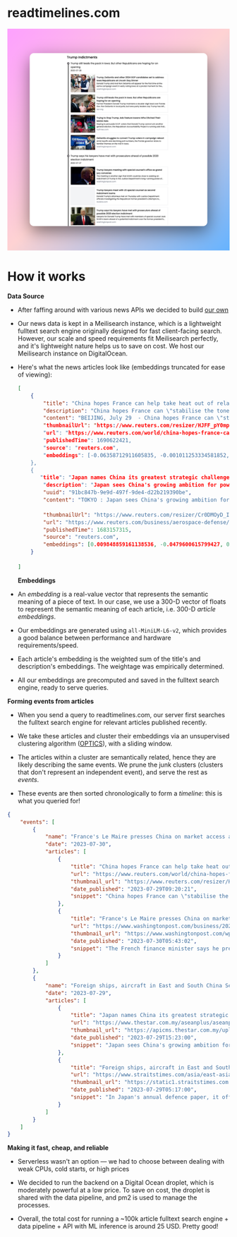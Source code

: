 # readtimelines.com

!["Screenshot"](images/screenshot.png)

# How it works

**Data Source**

- After faffing around with various news APIs we decided to build [our own](https://github.com/trollers-dev/timelines-data/)

- Our news data is kept in a Meilisearch instance, which is a lightweight fulltext search engine originally designed for fast client-facing search. However, our scale and speed requirements fit Meilisearch perfectly, and it's lightweight nature helps us to save on cost. We host our Meilisearch instance on DigitalOcean.

- Here's what the news articles look like (embeddings truncated for ease of viewing):
  
  ```json
  [
      {
          "title": "China hopes France can help take heat out of relations with EU",
          "description": "China hopes France can \"stabilise the tone\" of EU-China relations, vice-premier He Lifeng told his French counterpart in Beijing on ...",
          "content": "BEIJING, July 29  - China hopes France can \"stabilise the tone\" of EU-China relations, vice-premier He Lifeng told his French counterpart...","
          "thumbnailUrl": "https://www.reuters.com/resizer/HJFF_pY0mp8L296eXv2plFEmbps=/1200x628/smart/filters:quality(80)/cloudfront-us-east-2.images.arcpublishing.com/reuters/4BPRNBPSYJMJZL5OH7MMETNYM4.jpg",
          "url": "https://www.reuters.com/world/china-hopes-france-can-help-take-heat-out-relations-with-eu-2023-07-29/",
          "publishedTime": 1690622421,
          "source": "reuters.com",
          "embeddings": [-0.06358712911605835, -0.001011253334581852, -0.012027012184262276]
      },
      {
         "title": "Japan names China its greatest strategic challenge",
          "description": "Japan sees China's growing ambition for power as its \"greatest strategic challenge,\" according to the new white paper on defence approved on Friday by the government of Japanese Prime Minister Fumio Kishida.",
          "uuid": "91bc847b-9e9d-497f-9de4-d22b219390be",
          "content": "TOKYO : Japan sees China's growing ambition for power as its \"greatest strategic challenge,\" according to the new white paper on def...",
  
          "thumbnailUrl": "https://www.reuters.com/resizer/Cr0DMOyD_IkT6hcOsRTU8xtbE5g=/1200x628/smart/filters:quality(80)/cloudfront-us-east-2.images.arcpublishing.com/reuters/RNAKI34TPRIRDNFWTIZYWDRUIA.jpg",
          "url": "https://www.reuters.com/business/aerospace-defense/china-us-boost-passenger-airline-flights-usdot-2023-05-03/",
          "publishedTime": 1683157315,
          "source": "reuters.com",
          "embeddings": [0.009848859161138536, -0.0479600615799427, 0.010806463658809662]
      }
  
  ]
  ```
  
  **Embeddings**

- An *embedding* is a real-value vector that represents the semantic meaning of a piece of text. In our case, we use a 300-D vector of floats to represent the semantic meaning of each article, i.e. 300-D *article embeddings*.

- Our embeddings are generated using `all-MiniLM-L6-v2`, which provides a good balance between performance and hardware requirements/speed. 

- Each article's embedding is the weighted sum of the title's and description's embeddings. The weightage was empirically determined.

- All our embeddings are precomputed and saved in the fulltext search engine, ready to serve queries.

**Forming events from articles**

- When you send a query to readtimelines.com, our server first searches the fulltext search engine for relevant articles published recently.

- We take these articles and cluster their embeddings via an unsupervised clustering algorithm ([OPTICS](https://en.wikipedia.org/wiki/OPTICS_algorithm)), with a sliding window.

- The articles within a cluster are semantically related, hence they are likely describing the same events. We prune the junk clusters (clusters that don't represent an independent event), and serve the rest as *events*. 

- These events are then sorted chronologically to form a *timeline*: this is what you queried for!

```json
{
    "events": [
        {
            "name": "France's Le Maire presses China on market access and lobbies for electric car investment",
            "date": "2023-07-30",
            "articles": [
                {
                    "title": "China hopes France can help take heat out of relations with EU",
                    "url": "https://www.reuters.com/world/china-hopes-france-can-help-take-heat-out-relations-with-eu-2023-07-29/",
                    "thumbnail_url": "https://www.reuters.com/resizer/HJFF_pY0mp8L296eXv2plFEmbps=/1200x628/smart/filters:quality(80)/cloudfront-us-east-2.images.arcpublishing.com/reuters/4BPRNBPSYJMJZL5OH7MMETNYM4.jpg",
                    "date_published": "2023-07-29T09:20:21",
                    "snippet": "China hopes France can \"stabilise the tone\" of EU-China relations, vice-premier He Lifeng told his French counterpart in Beijing on Saturday, as European leaders debate how balance \"de-risking\" and cooperating with the world's second-largest economy."
                },
                {
                    "title": "France's Le Maire presses China on market access and lobbies for electric car investment",
                    "url": "https://www.washingtonpost.com/business/2023/07/30/china-france-ukraine-trade-technology-electric-cars/f2ad27ec-2e9b-11ee-a948-a5b8a9b62d84_story.html",
                    "thumbnail_url": "https://www.washingtonpost.com/wp-apps/imrs.php?src=https://arc-anglerfish-washpost-prod-washpost.s3.amazonaws.com/public/5YDKIUROTMI65KKIUW4KTNRNQQ_size-normalized.jpg&w=1440",
                    "date_published": "2023-07-30T05:43:02",
                    "snippet": "The French finance minister says he pressed Chinese leaders to open their markets wider to foreign companies"
                }
            ]
        },
        {
            "name": "Foreign ships, aircraft in East and South China Seas escalating tensions: China's defence ministry",
            "date": "2023-07-29",
            "articles": [
                {
                    "title": "Japan names China its greatest strategic challenge",
                    "url": "https://www.thestar.com.my/aseanplus/aseanplus-news/2023/07/29/japan-names-china-its-greatest-strategic-challenge",
                    "thumbnail_url": "https://apicms.thestar.com.my/uploads/images/2023/07/29/2202963.jpg",
                    "date_published": "2023-07-29T15:23:00",
                    "snippet": "Japan sees China's growing ambition for power as its \"greatest strategic challenge,\" according to the new white paper on defence approved on Friday by the government of Japanese Prime Minister Fumio Kishida."
                },
                {
                    "title": "Foreign ships, aircraft in East and South China Seas escalating tensions: China's defence ministry",
                    "url": "https://www.straitstimes.com/asia/east-asia/foreign-ships-aircraft-in-east-and-south-china-seas-escalating-tensions-chinas-defence-ministry",
                    "thumbnail_url": "https://static1.straitstimes.com.sg/s3fs-public/styles/large30x20/public/articles/2023/07/29/IMGsea11623C77K.jpg",
                    "date_published": "2023-07-29T05:17:00",
                    "snippet": "In Japan's annual defence paper, it offered a gloomy assessment of the threat of China’s territorial ambitions. Read more at straitstimes.com."
                }
            ]
        }
    ]
}
```

**Making it fast, cheap, and reliable**

- Serverless wasn't an option — we had to choose between dealing with weak CPUs, cold starts, or high prices

- We decided to run the backend on a Digital Ocean droplet, which is moderately powerful at a low price. To save on cost, the droplet is shared with the data pipeline, and pm2 is used to manage the processes.

- Overall, the total cost for running a ~100k article fulltext search engine + data pipeline + API with ML inference is around 25 USD. Pretty good!
